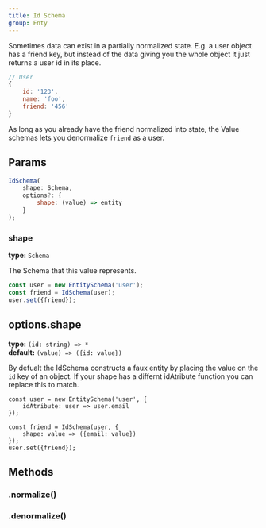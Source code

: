 ```yaml
---
title: Id Schema
group: Enty
---
```


Sometimes data can exist in a partially normalized state. E.g. a user object has a friend key,
but instead of the data giving you the whole object it just returns a user id in its place.

```js
// User
{
    id: '123',
    name: 'foo',
    friend: '456'
}
```

As long as you already have the friend normalized into state, the Value schemas lets you 
denormalize `friend` as a user.


## Params
```js
IdSchema(
    shape: Schema,
    options?: {
        shape: (value) => entity
    }
);
```

### shape 
**type:** `Schema`  

The Schema that this value represents.

```js
const user = new EntitySchema('user');
const friend = IdSchema(user);
user.set({friend});
```

## options.shape
**type:** `(id: string) => *`  
**default:** `(value) => ({id: value})`  

By defualt the IdSchema constructs a faux entity by placing the value on the `id` key of an 
object. If your shape has a differnt idAtribute function you can replace this to match.

```
const user = new EntitySchema('user', {
    idAtribute: user => user.email
});

const friend = IdSchema(user, {
    shape: value => ({email: value})
});
user.set({friend});
```



## Methods

### .normalize()
<Normalize />

### .denormalize()
<Denormalize />
